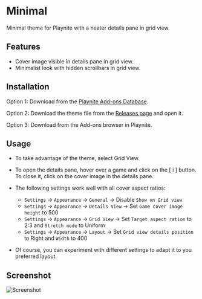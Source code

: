 # Minimal
Minimal theme for Playnite with a neater details pane in grid view.

## Features
- Cover image visible in details pane in grid view.
- Minimalist look with hidden scrollbars in grid view.

## Installation
Option 1: Download from the [Playnite Add-ons Database](https://playnite.link/addons.html#Minimal_01b9013c-0777-46ba-a09e-035bd66a79e2).

Option 2: Download the theme file from the [Releases page](https://github.com/Kelinya/Minimal/releases/latest) and open it.

Option 3: Download from the Add-ons browser in Playnite.

## Usage
- To take advantage of the theme, select Grid View.
- To open the details pane, hover over a game and click on the [ i ] button. To close it, click on the cover image in the details pane.
- The following settings work well with all cover aspect ratios:

  - `Settings` -> `Appearance` -> `General` -> Disable `Show on Grid view`
  - `Settings` -> `Appearance` -> `Details View` -> Set `Game cover image height` to 500
  - `Settings` -> `Appearance` -> `Grid View` -> Set `Target aspect ration` to 2:3 and `Stretch mode` to Uniform
  - `Settings` -> `Appearance` -> `Layout` -> Set `Grid view details position` to Right and `Width` to 400

- Of course, you can experiment with different settings to adapt it to you preferred layout.

## Screenshot
![Screenshot](https://raw.githubusercontent.com/Kelinya/Minimal/master/screenshot/1.png)
